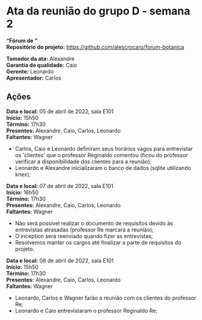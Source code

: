 # Ata da reunião do grupo D - semana 2
**“Fórum de ”**\
**Repositório do projeto:** https://github.com/alescrocaro/forum-botanica

**Tomador da ata:** Alexandre \
**Garantia de qualidade:** Caio \
**Gerente:** Leonardo \
**Apresentador:** Carlos

## Ações
**Data e local:** 05 de abril de 2022, sala E101\
**Início:** 15h50 \
**Término:** 17h30 \
**Presentes:** Alexandre, Caio, Carlos, Leonardo\
**Faltantes:** Wagner

- Carlos, Caio e Leonardo definiram seus horários vagos para entrevistar os 'clientes' que o professor Reginaldo comentou (ficou do professor verificar a disponibilidade dos clientes para a reunião);
- Leonardo e Alexandre inicializaram o banco de dados (sqlite utilizando knex);


**Data e local:** 07 de abril de 2022, sala E101\
**Início:** 16h50 \
**Término:** 17h30 \
**Presentes:** Alexandre, Caio, Carlos, Leonardo\
**Faltantes:** Wagner

- Não será possível realizar o documento de requisitos devido às entrevistas atrasadas (professor Re marcará a reunião);
- O inception será reenviado quando fizer as entrevistas;
- Resolvemos manter os cargos até finalizar a parte de requisitos do projeto.


**Data e local:** 08 de abril de 2022, sala E101\
**Início:** 15h50 \
**Término:** 17h30 \
**Presentes:** Alexandre, Caio, Carlos, Leonardo\
**Faltantes:** Wagner

- Leonardo, Carlos e Wagner farão a reunião com os clientes do professor Re;
- Leonardo e Caio entrevistaram o professor Reginaldo Re;

